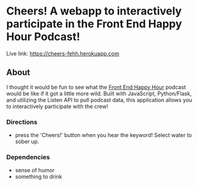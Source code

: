 # Cheers! A webapp to interactively participate in the Front End Happy Hour Podcast!

Live link: https://cheers-fehh.herokuapp.com

## About

I thought it would be fun to see what the [Front End Happy Hour](https://frontendhappyhour.com) podcast would be like if it got a little more wild.
Built with JavaScript, Python/Flask, and utilizing the Listen API to pull podcast data, this application allows you
to interactively participate with the crew!

### Directions
  * press the 'Cheers!' button when you hear the keyword! Select water to sober up.
 
### Dependencies
 * sense of humor
 * something to drink



